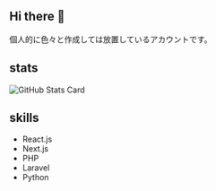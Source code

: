 ## Hi there 👋

個人的に色々と作成しては放置しているアカウントです。

## stats
![GitHub Stats Card](https://github-readme-stats.vercel.app/api?username=Ibuki-Matsumoto)

## skills

- React.js
- Next.js
- PHP
- Laravel
- Python
